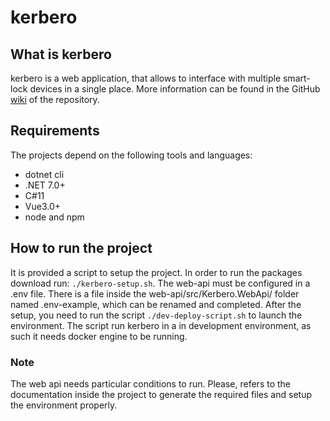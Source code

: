 # kerbero

## What is kerbero

kerbero is a web application, that allows to interface with multiple smart-lock devices
in a single place.
More information can be found in the GitHub [wiki](https://github.com/Kuama-IT/kerbero/wiki) of the repository.

## Requirements

The projects depend on the following tools and languages:

- dotnet cli
- .NET 7.0+
- C#11
- Vue3.0+
- node and npm

## How to run the project

It is provided a script to setup the project. In order to run the packages download run:
`./kerbero-setup.sh`.
The web-api must be configured in a .env file. There is a file inside the web-api/src/Kerbero.WebApi/ folder named .env-example, which can be renamed and completed.
After the setup, you need to run the script `./dev-deploy-script.sh` to launch the environment. The script run kerbero in a in development environment, as such it needs docker engine to be running.

### Note

The web api needs particular conditions to run. Please, refers to the documentation inside the project to generate the required files and setup the environment properly.
